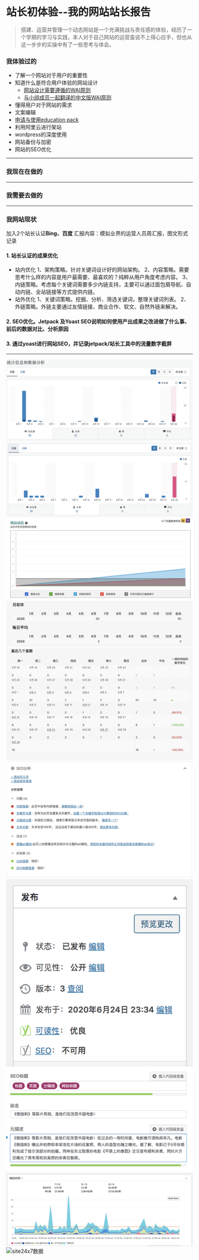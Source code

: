 # 站长初体验--我的网站站长报告
> 搭建、运营并管理一个动态网站是一个充满挑战与责任感的体验，经历了一个学期的学习与实践，本人对于自己网站的运营虽说不上得心应手，但也从这一步步的实操中有了一些思考与体会。

### 我体验过的
- 了解一个网站对于用户的重要性
- 知道什么是符合用户体验的网站设计
    - [网站设计需要遵循的WAI原则](https://www.w3.org/WAI/tips/writing/)
    - [与小组成员一起翻译的中文版WAI原则](https://www.w3.org/WAI/tips/writing/)
- 懂得用户对于网站的需求
- 文案编辑
- [申请与使用education pack](https://www.jianshu.com/p/1ccb335e9f69)
- 利用阿里云进行架站
- wordpress的深度使用
- 网站备份与加密
- 网站的SEO优化 
---
### 我现在在做的

---
### 我需要去做的

---
### 我网站现状
加入2个站长认证**Bing、百度**
汇报内容：模拟业界的运营人员周汇报，图文形式记录

#### 1. 站长认证的成果优化
- 站内优化
1、架构策略。针对关键词设计好的网站架构。
2、内容策略。需要思考什么样的内容是用户最需要、最喜欢的？纯粹从用户角度考虑内容。
3、内链策略。考虑每个关键词需要多少内链支持，主要可以通过面包屑导航、自动内链、全站链接等方式提供内链。
- 站外优化
1、关键词策略。挖掘、分析、筛选关键词，整理关键词列表。
2、外链策略。外链主要通过友情链接、商业合作、软文、自然外链来解决。

#### 2. SEO优化。Jetpack 及Yoast SEO说明如何使用产出成果之改进做了什么事、前后的数据对比、分析原因

#### 3. 通过yoast进行网站SEO，并记录jetpack/站长工具中的流量数字截屏
---
![bing数据](https://github.com/Luojiachunaaa/Web-operation-and-management/blob/master/images/bing01.png)
![bing数据](https://github.com/Luojiachunaaa/Web-operation-and-management/blob/master/images/bing02.png)
![bing数据](https://github.com/Luojiachunaaa/Web-operation-and-management/blob/master/images/bing03.png)
![Jetpack 数据](https://github.com/Luojiachunaaa/Web-operation-and-management/blob/master/images/jetpack01.png)
![Jetpack 数据](https://github.com/Luojiachunaaa/Web-operation-and-management/blob/master/images/jetpack02.png)
![seo分析](https://github.com/Luojiachunaaa/Web-operation-and-management/blob/master/images/seo01.png)
![seo分析](https://github.com/Luojiachunaaa/Web-operation-and-management/blob/master/images/seo02.png)
![seo分析](https://github.com/Luojiachunaaa/Web-operation-and-management/blob/master/images/seo03.png)
![site24x7数据](https://github.com/Luojiachunaaa/Web-operation-and-management/blob/master/images/site01.png)
![site24x7数据](https://github.com/Luojiachunaaa/Web-operation-and-management/blob/master/images/site02.png)
